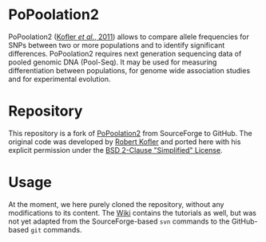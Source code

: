 # PoPoolation2

PoPoolation2 ([Kofler *et al.*, 2011](https://academic.oup.com/bioinformatics/article/27/24/3435/306737)) allows to compare allele frequencies for SNPs between two or more populations and to identify significant differences. PoPoolation2 requires next generation sequencing data of pooled genomic DNA (Pool-Seq). It may be used for measuring differentiation between populations, for genome wide association studies and for experimental evolution.

# Repository

This repository is a fork of [PoPoolation2](https://sourceforge.net/projects/popoolation2/) from SourceForge to GitHub. The original code was developed by [Robert Kofler](https://www.vetmeduni.ac.at/en/population-genetics/research/research-groups/kofler-lab/group-leader/) and ported here with his explicit permission under the [BSD 2-Clause "Simplified" License](https://github.com/lczech/popoolation2/blob/master/LICENSE.md).

# Usage

At the moment, we here purely cloned the repository, without any modifications to its content. The [Wiki](https://github.com/lczech/popoolation2/wiki) contains the tutorials as well, but was not yet adapted from the SourceForge-based `svn` commands to the GitHub-based `git` commands.
